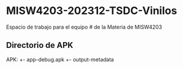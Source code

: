# MISW4203-202312-TSDC-Vinilos
Espacio de trabajo para el equipo # de la Materia de MISW4203

## Directorio de APK
APK: 
 +- app-debug.apk
 +- output-metadata